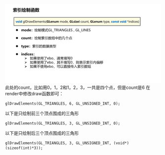 ![输入图片说明](/imgs/2024-10-22/tX9rIsAGwnBvzCT7.png)
此处的count，比如用0，1，2和1，2，3，一共是四个点，但是count是6
在render中修改draw函数即可：
```
glDrawElements(GL_TRIANGLES, 6, GL_UNSIGNED_INT, 0);
```
以下是只绘制前三个顶点围成的三角形
```
glDrawElements(GL_TRIANGLES, 3, GL_UNSIGNED_INT, 0);
```
以下是只绘制后三个顶点围成的三角形
```
glDrawElements(GL_TRIANGLES, 3, GL_UNSIGNED_INT, (void*)(sizeof(int)*3));
```
<!--stackedit_data:
eyJoaXN0b3J5IjpbLTE5Nzc1NjIzOTIsLTEzMjkxNDQ4NThdfQ
==
-->